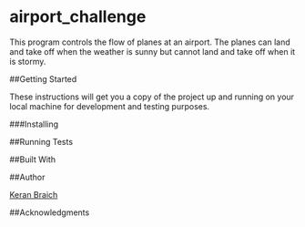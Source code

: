 # airport_challenge

This program controls the flow of planes at an airport. The planes can land and take off when the weather is sunny but cannot land and take off when it is stormy.

##Getting Started

These instructions will get you a copy of the project up and running on your local machine for development and testing purposes.

###Installing

##Running Tests

##Built With

##Author

[Keran Braich](https://github.com/ker-an)

##Acknowledgments
